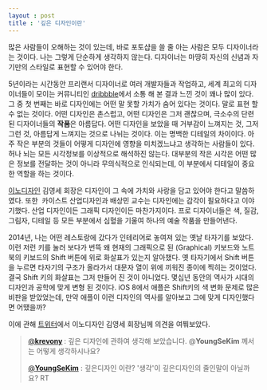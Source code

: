```yaml
---
layout : post
title : '깊은 디자인이란'
---
```


많은 사람들이 오해하는 것이 있는데, 바로 포토샵을 쓸 줄 아는 사람은 모두 디자이너라는 것이다. 나는 그렇게 단순하게 생각하지 않는다. 디자이너는 마땅히 자신의 신념과 자기만의 스타일로 표현할 수 있어야 한다.

5년이라는 시간동안 프리랜서 디자이너로 여러 개발자들과 작업하고, 세계 최고의 디자이너들이 모이는 커뮤니티인 <a href="http://dribbble.com" target="_blank">dribbble</a>에서 소통 해 본 결과 느낀 것이 꽤나 많이 있다. 그 중 첫 번째는 바로 디자인에는 어떤 말 못할 가치가 숨어 있다는 것이다. 말로 표현 할 수 없는 것이다. 어떤 디자인은 촌스럽고, 어떤 디자인은 그저 괜찮으며, 극소수의 단련된 디자이너들의 <strong>작품</strong>은 아름답다. 어떤 디자인을 보았을 때 거부감이 느껴지는 것, 그저 그런 것, 아름답게 느껴지는 것으로 나뉘는 것이다. 이는 명백한 디테일의 차이이다. 아주 작은 부분의 것들이 어떻게 디자인에 영향을 미치겠느냐고 생각하는 사람들이 있다. 허나 뇌는 모든 시각정보를 이상적으로 해석하진 않는다. 대부분의 작은 시각은 어떤 많은 정보를 전달하는 것이 아니라 무의식적으로 인식되는데, 이 부분에서 디테일이 중요한 역할을 하는 것이다.

<a href="http://innodesign.com">이노디자인</a> 김영세 회장은 디자인이 그 속에 가치와 사랑을 담고 있어야 한다고 말씀하였다. 또한  카이스트 산업디자인과 배상민 교수는 디자인에는 감각이 필요하다고 이야기했다. 산업 디자인이든 그래픽 디자인이든 마찬가지이다. 프로 디자이너들은 색, 질감, 그림자, 디테일 등 모든 부분에서 심혈을 기울여 하나의 예술 작품을 만들어낸다.

2014년, 나는 어떤 레스토랑에 갔다가 인테리어로 놓여져 있는 옛날 타자기를 보았다. 이런 저런 키를 눌러 보다가 번뜩 왜 현재의 그래픽으로 된 (Graphical) 키보드와 노트북의 키보드의 Shift 버튼에 위로 화살표가 있는지 알아챘다. 옛 타자기에서 Shift 버튼을 누르면 타자기의 구조가 올라가서 대문자 열이 위에 끼워진 종이에 찍히는 것이었다. 결국 Shift 키의 화살표는 그저 만들어 진 것이 아니었다. 몇십년 동안의 역사가 시대의 디자인과 공학에 맞게 변형 된 것이다. iOS 8에서 애플은 Shift키의 색 변화 문제로 많은 비판을 받았었는데, 만약 애플이 이런 디자인의 역사를 알아보고 그에 맞게 디자인했다면 어땠을까?

이에 관해 <a href="https://twitter.com/YoungSeKim/status/650588779363733504" target="_blank">트위터</a>에서 이노디자인 김영세 회장님께 의견을 여쭤보았다.
<blockquote><a href="http://twitter.com/krevony" target="_blank">@</a><b><a href="http://twitter.com/krevony" target="_blank">krevony</a> </b>: 깊은 디자인에 관하여 생각해 보았습니다. @<b>YoungSeKim</b> 께서는 어떻게 생각하시나요?

<a href="http://twitter.com/youngsekim" target="_blank">@<strong>YoungSeKim</strong></a> : 깊은디자인 이란? '생각'이 깊은디자인의 줄인말이 아닐까요? RT</blockquote>

